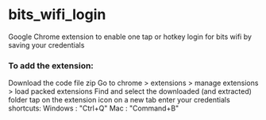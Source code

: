 # bits_wifi_login
Google Chrome extension to enable one tap or hotkey login for bits wifi by saving your credentials


### To add the extension:
Download the code file zip
Go to chrome > extensions > manage extensions > load packed extensions
Find and select the downloaded (and extracted) folder
tap on the extension icon on a new tab
enter your credentials
shortcuts:
  Windows : "Ctrl+Q"
  Mac : "Command+B"
